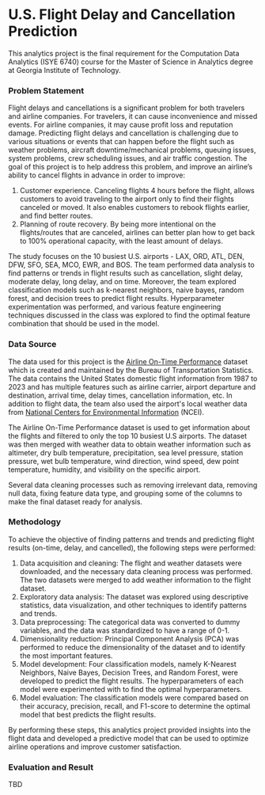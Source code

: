 # U.S. Flight Delay and Cancellation Prediction
This analytics project is the final requirement for the Computation Data Analytics (ISYE 6740) course for the Master of Science in Analytics degree at Georgia Institute of Technology.

### Problem Statement
Flight delays and cancellations is a significant problem for both travelers and airline companies. For travelers, it can cause inconvenience and missed events. For airline companies, it may cause profit loss and reputation damage. Predicting flight delays and cancellation is challenging due to various situations or events that can happen before the flight such as weather problems, aircraft downtime/mechanical problems, queuing issues, system problems, crew scheduling issues, and air traffic congestion. The goal of this project is to help address this problem, and improve an airline’s ability to cancel flights in advance in order to improve:
1. Customer experience. Canceling flights 4 hours before the flight, allows customers to avoid traveling to the airport only to find their flights canceled or moved.  It also enables customers to rebook flights earlier, and find better routes.
2. Planning of route recovery. By being more intentional on the flights/routes that are canceled, airlines can better plan how to get back to 100% operational capacity, with the least amount of delays.

The study focuses on the 10 busiest U.S. airports - LAX, ORD, ATL, DEN, DFW, SFO, SEA, MCO, EWR, and BOS. The team performed data analysis to find patterns or trends in flight results such as cancellation, slight delay, moderate delay, long delay, and on time. Moreover, the team explored classification models such as k-nearest neighbors, naive bayes, random forest, and decision trees to predict flight results. Hyperparameter experimentation was performed, and various feature engineering techniques discussed in the class was explored to find the optimal feature combination that should be used in the model.

### Data Source
The data used for this project is the [Airline On-Time Performance](https://www.transtats.bts.gov/TableInfo.asp?gnoyr_VQ=FGJ&QO_fu146_anzr=b0-gvzr&V0s1_b0yB=D) dataset which is created and maintained by the Bureau of Transportation Statistics. The data contains the United States domestic flight information from 1987 to 2023 and has multiple features such as airline carrier, airport departure and destination, arrival time, delay times, cancellation information, etc. In addition to flight data, the team also used the airport's local weather data from [National Centers for Environmental Information](https://www.ncei.noaa.gov/cdo-web/datatools/lcd) (NCEI). 

The Airline On-Time Performance dataset is used to get information about the flights and filtered to only the top 10 busiest U.S airports. The dataset was then merged with weather data to obtain weather information such as altimeter, dry bulb temperature, precipitation, sea level pressure, station pressure, wet bulb temperature, wind direction, wind speed, dew point temperature, humidity, and visibility on the specific airport. 

Several data cleaning processes such as removing irrelevant data, removing null data, fixing feature data type, and grouping some of the columns to make the final dataset ready for analysis.

### Methodology
To achieve the objective of finding patterns and trends and predicting flight results (on-time, delay, and cancelled), the following steps were performed:

1. Data acquisition and cleaning: The flight and weather datasets were downloaded, and the necessary data cleaning process was performed. The two datasets were merged to add weather information to the flight dataset.
2. Exploratory data analysis: The dataset was explored using descriptive statistics, data visualization, and other techniques to identify patterns and trends.
3. Data preprocessing: The categorical data was converted to dummy variables, and the data was standardized to have a range of 0-1.
4. Dimensionality reduction: Principal Component Analysis (PCA) was performed to reduce the dimensionality of the dataset and to identify the most important features.
5. Model development: Four classification models, namely K-Nearest Neighbors, Naive Bayes, Decision Trees, and Random Forest, were developed to predict the flight results. The hyperparameters of each model were experimented with to find the optimal hyperparameters.
6. Model evaluation: The classification models were compared based on their accuracy, precision, recall, and F1-score to determine the optimal model that best predicts the flight results.

By performing these steps, this analytics project provided insights into the flight data and developed a predictive model that can be used to optimize airline operations and improve customer satisfaction.

### Evaluation and Result
TBD

